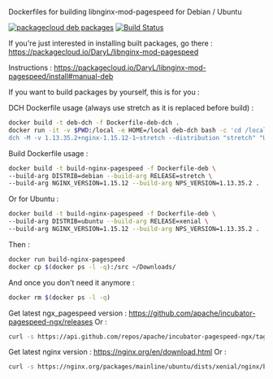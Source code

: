 
Dockerfiles for building libnginx-mod-pagespeed for Debian / Ubuntu

[![packagecloud deb packages](https://img.shields.io/badge/deb-packagecloud.io-844fec.svg)](https://packagecloud.io/DaryL/libnginx-mod-pagespeed-mainline) [![Build Status](https://travis-ci.org/darylounet/libnginx-mod-pagespeed.svg?branch=mainline)](https://travis-ci.org/darylounet/libnginx-mod-pagespeed)

If you're just interested in installing built packages, go there :
https://packagecloud.io/DaryL/libnginx-mod-pagespeed

Instructions : https://packagecloud.io/DaryL/libnginx-mod-pagespeed/install#manual-deb


If you want to build packages by yourself, this is for you :

DCH Dockerfile usage (always use stretch as it is replaced before build) :

```bash
docker build -t deb-dch -f Dockerfile-deb-dch .
docker run -it -v $PWD:/local -e HOME=/local deb-dch bash -c 'cd /local && \
dch -M -v 1.13.35.2+nginx-1.15.12-1~stretch --distribution "stretch" "Updated upstream."'
```

Build Dockerfile usage :

```bash
docker build -t build-nginx-pagespeed -f Dockerfile-deb \
--build-arg DISTRIB=debian --build-arg RELEASE=stretch \
--build-arg NGINX_VERSION=1.15.12 --build-arg NPS_VERSION=1.13.35.2 .
```

Or for Ubuntu :
```bash
docker build -t build-nginx-pagespeed -f Dockerfile-deb \
--build-arg DISTRIB=ubuntu --build-arg RELEASE=xenial \
--build-arg NGINX_VERSION=1.15.12 --build-arg NPS_VERSION=1.13.35.2 .
```

Then :
```bash
docker run build-nginx-pagespeed
docker cp $(docker ps -l -q):/src ~/Downloads/
```

And once you don't need it anymore :
```bash
docker rm $(docker ps -l -q)
```

Get latest ngx_pagespeed version : https://github.com/apache/incubator-pagespeed-ngx/releases
Or :
```bash
curl -s https://api.github.com/repos/apache/incubator-pagespeed-ngx/tags |grep "name" |grep "stable" |head -1 |sed -n "s/^.*v\(.*\)-stable.*$/\1/p"
```

Get latest nginx version : https://nginx.org/en/download.html
Or :
```bash
curl -s https://nginx.org/packages/mainline/ubuntu/dists/xenial/nginx/binary-amd64/Packages.gz|zcat |php -r 'preg_match_all("#Package: nginx\nVersion: (.*?)-\d~.*?\nArch#", file_get_contents("php://stdin"), $m);usort($m[1], 'version_compare'); echo array_reverse($m[1])[0]."\n";'
```
